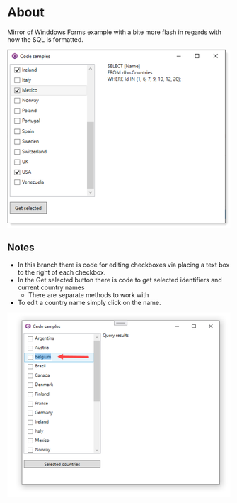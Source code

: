 ﻿# About

Mirror of Winddows Forms example with a bite more flash in regards with how the SQL is formatted.

![](../assets/figure5.png)

## Notes

- In this branch there is code for editing checkboxes via placing a text box to the right of each checkbox.
- In the Get selected button there is code to get selected identifiers and current country names
  - There are separate methods to work with
- To edit a country name simply click on the name.

![](../assets/f1.png)